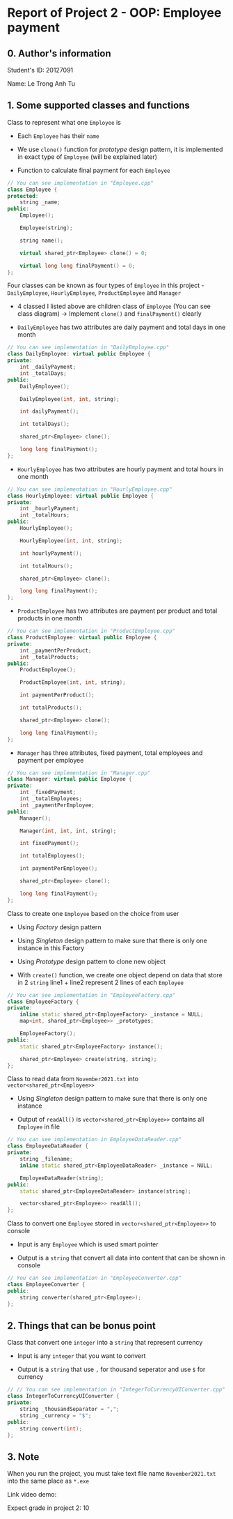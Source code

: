 # **Report of Project 2 - OOP: Employee payment**
## **0. Author's information**

Student's ID: 20127091

Name: Le Trong Anh Tu
## **1. Some supported classes and functions**

Class to represent what one `Employee` is

- Each `Employee` has their `name`

- We use `clone()` function for *prototype* design pattern, it is implemented in exact type of `Employee` (will be explained later)

- Function to calculate final payment for each `Employee`

``` c++
// You can see implementation in "Employee.cpp"
class Employee {
protected:
    string _name;
public:
    Employee();

    Employee(string);

    string name();

    virtual shared_ptr<Employee> clone() = 0;

    virtual long long finalPayment() = 0;
};
```

Four classes can be known as four types of `Employee` in this project - `DailyEmployee`, `HourlyEmployee`, `ProductEmployee` and `Manager`

- 4 classed I listed above are children class of `Employee` (You can see class diagram) &rarr; Implement `clone()` and `finalPayment()` clearly

- `DailyEmployee` has two attributes are daily payment and total days in one month

``` c++
// You can see implementation in "DailyEmployee.cpp"
class DailyEmployee: virtual public Employee {
private:
    int _dailyPayment;
    int _totalDays;
public:
    DailyEmployee();

    DailyEmployee(int, int, string);

    int dailyPayment();

    int totalDays();

    shared_ptr<Employee> clone();

    long long finalPayment();
};
```

- `HourlyEmployee` has two attributes are hourly payment and total hours in one month

``` c++
// You can see implementation in "HourlyEmployee.cpp"
class HourlyEmployee: virtual public Employee {
private:
    int _hourlyPayment;
    int _totalHours;
public:
    HourlyEmployee();

    HourlyEmployee(int, int, string);

    int hourlyPayment();

    int totalHours();

    shared_ptr<Employee> clone();

    long long finalPayment();
};
```

- `ProductEmployee` has two attributes are payment per product and total products in one month

``` c++
// You can see implementation in "ProductEmployee.cpp"
class ProductEmployee: virtual public Employee {
private:
    int _paymentPerProduct;
    int _totalProducts;
public:
    ProductEmployee();

    ProductEmployee(int, int, string);

    int paymentPerProduct();

    int totalProducts();

    shared_ptr<Employee> clone();

    long long finalPayment();
};
```

- `Manager` has three attributes, fixed payment, total employees and payment per employee

``` c++
// You can see implementation in "Manager.cpp"
class Manager: virtual public Employee {
private:
    int _fixedPayment;
    int _totalEmployees;
    int _paymentPerEmployee;
public:
    Manager();

    Manager(int, int, int, string);

    int fixedPayment();

    int totalEmployees();

    int paymentPerEmployee();

    shared_ptr<Employee> clone();

    long long finalPayment();
};
```

Class to create one `Employee` based on the choice from user

- Using *Factory* design pattern

- Using *Singleton* design pattern to make sure that there is only one instance in this Factory

- Using *Prototype* design pattern to clone new object

- With `create()` function, we create one object depend on data that store in 2 `string` line1 + line2 represent 2 lines of each `Employee`

``` c++
// You can see implementation in "EmployeeFactory.cpp"
class EmployeeFactory {
private:
    inline static shared_ptr<EmployeeFactory> _instance = NULL;
    map<int, shared_ptr<Employee>> _prototypes;

    EmployeeFactory();
public:
    static shared_ptr<EmployeeFactory> instance();

    shared_ptr<Employee> create(string, string);
};
```

Class to read data from `November2021.txt` into `vector<shared_ptr<Employee>>`

- Using *Singleton* design pattern to make sure that there is only one instance

- Output of `readAll()` is `vector<shared_ptr<Employee>>` contains all `Employee` in file

``` c++
// You can see implementation in EmployeeDataReader.cpp"
class EmployeeDataReader {
private:
    string _filename;
    inline static shared_ptr<EmployeeDataReader> _instance = NULL;

    EmployeeDataReader(string);
public:
    static shared_ptr<EmployeeDataReader> instance(string);

    vector<shared_ptr<Employee>> readAll();
};
```

Class to convert one `Employee` stored in `vector<shared_ptr<Employee>>` to console

- Input is any `Employee` which is used smart pointer

- Output is a `string` that convert all data into content that can be shown in console

``` c++
// You can see implementation in "EmployeeConverter.cpp"
class EmployeeConverter {
public:
    string converter(shared_ptr<Employee>);
};
```
## **2. Things that can be bonus point**
Class that convert one `integer` into a `string` that represent currency

- Input is any `integer` that you want to convert

- Output is a `string` that use `,` for thousand seperator and use `$` for currency

``` c++
// // You can see implementation in "IntegerToCurrencyUIConverter.cpp"
class IntegerToCurrencyUIConverter {
private:
    string _thousandSeparator = ",";
    string _currency = "$"; 
public:
    string convert(int);
};
```
## **3. Note**
When you run the project, you must take text file name `November2021.txt` into the same place as `*.exe`

Link video demo:

Expect grade in project 2: 10